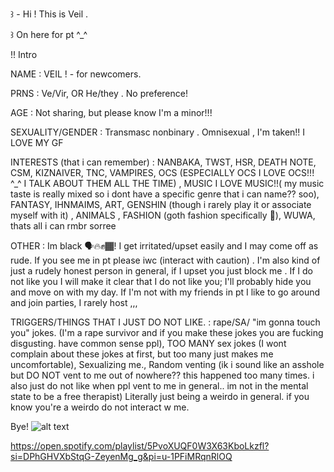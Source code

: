 ꒱ - Hi ! This is Veil . 

꒱ On here for pt ^_^ 

!! Intro 

NAME :    VEIL ! - for newcomers. 

PRNS : Ve/Vir, OR He/they . No preference! 

AGE  : Not sharing, but please know I'm a minor!!!

SEXUALITY/GENDER : Transmasc nonbinary . Omnisexual , I'm taken!! I LOVE MY GF 

INTERESTS (that i can remember) : NANBAKA, TWST, HSR, DEATH NOTE, CSM, KIZNAIVER, TNC, VAMPIRES, OCS (ESPECIALLY OCS I LOVE OCS!!! ^_^ I TALK ABOUT THEM ALL THE TIME) , MUSIC I LOVE MUSIC!!( my music taste is really mixed so i dont have a specific genre that i can name?? soo), FANTASY, IHNMAIMS, ART, GENSHIN (though i rarely play it or associate myself with it) , ANIMALS , FASHION (goth fashion specifically 🤑), WUWA,  thats all i can rmbr sorree 

OTHER : Im black 🗣️🔥✊🏾! I get irritated/upset easily and I may come off as rude. If you see me in pt please iwc (interact with caution) . I'm also kind of just a rudely honest person in general, if I upset you just block me . If I do not like you I will make it clear that I do not like you; I'll probably hide you and move on with my day. If I'm not with my friends in pt I like to go around and join parties, I rarely host ,,, 

TRIGGERS/THINGS THAT I JUST DO NOT LIKE. : rape/SA/ "im gonna touch you" jokes. (I'm a rape survivor and if you make these jokes you are fucking disgusting. have common sense ppl), TOO MANY sex jokes (I wont complain about these jokes at first, but too many just makes me uncomfortable), Sexualizing me., Random venting (ik i sound like an asshole but DO NOT vent to me out of nowhere?? this happened too many times. i also just do not like when ppl vent to me in general.. im not in the mental state to be a free therapist) Literally just being a weirdo in general. if you know you're a weirdo do not interact w me.  

Bye! 
![alt text](https://cdn.discordapp.com/attachments/1076994660423172197/1244847228825370685/IMG_7631.jpg?ex=665699d3&is=66554853&hm=21a674a66cf2ffad596855d5376c1234f0b7f515eba74e86ac23b11c23d75c44&)

https://open.spotify.com/playlist/5PvoXUQF0W3X63KboLkzfl?si=DPhGHVXbStqG-ZeyenMg_g&pi=u-1PFiMRqnRlOQ
